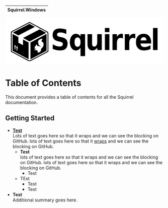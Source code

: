 | Squirrel.Windows |
|:---|

![](images/Squirrel-Logo.png)

# Table of Contents

This document provides a table of contents for all the Squirrel documentation. 

## Getting Started

* **[Test]()**  
  Lots of text goes here so that it wraps and we can see the blocking on GitHub. lots of text goes here so that it [wraps]() and we can see the blocking on GitHub.
   * **Test**  
     lots of text goes here so that it wraps and we can see the blocking on GitHub. lots of text goes here so that it wraps and we can see the blocking on GitHub.
     * Test
   * TEst 
     * Test
     * Test
* **Test**  
  Additional summary goes here.







